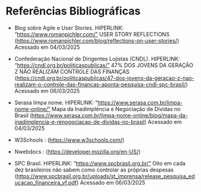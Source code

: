 # Referências Bibliográficas

- Blog sobre Agile e User Stories. HIPERLINK: “https://www.romanpichler.com/” USER STORY REFLECTIONS (https://www.romanpichler.com/blog/reflections-on-user-stories/) Acessado em 04/03/2025 

- Confederação Nacional de Dirigentes Lojistas (CNDL). HIPERLINK: “https://cndl.org.br/politicaspublicas/”  47% DOS JOVENS DA GERAÇÃO Z NÃO REALIZAM CONTROLE DAS FINANÇAS (https://cndl.org.br/politicaspublicas/47-dos-jovens-da-geracao-z-nao-realizam-o-controle-das-financas-aponta-pesquisa-cndl-spc-brasil/) Acessado em 06/03/2025 

- Serasa limpa nome. HIPERLINK: “https://www.serasa.com.br/limpa-nome-online/” Mapa da Inadimplência e Negociação de Dívidas no Brasil (https://www.serasa.com.br/limpa-nome-online/blog/mapa-da-inadimplencia-e-renogociacao-de-dividas-no-brasil) Acessado em 04/03/2025 

- W3Schools : (https://www.w3schools.com/)
  
- Nwebdocs : (https://developer.mozilla.org/en-US/)

- SPC Brasil. HIPERLINK: “https://www.spcbrasil.org.br/” Oito em cada dez brasileiros não sabem como controlar as próprias despesas (https://www.spcbrasil.org.br/uploads/st_imprensa/release_pesquisa_educacao_financeira_vf.pdf) Acessado em 06/03/2025 
